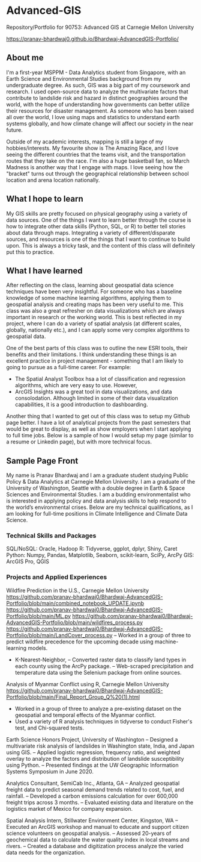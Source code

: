 # Advanced-GIS
Repository/Portfolio for 90753: Advanced GIS at Carnegie Mellon University

https://pranav-bhardwaj0.github.io/Bhardwaj-AdvancedGIS-Portfolio/

## About me
I'm a first-year MSPPM - Data Analytics student from Singapore, with an Earth Science and Environmental Studies background from my undergraduate degree. As such, GIS was a big part of my coursework and research. I used open-source data to analyze the multivariate factors that contribute to landslide risk and hazard in distinct geographies around the world, with the hope of understanding how governments can better utilize their resources for disaster management. As someone who has been raised all over the world, I love using maps and statistics to understand earth systems globally, and how climate change will affect our society in the near future.

Outside of my academic interests, mapping is still a large of my hobbies/interests. My favourite show is The Amazing Race, and I love seeing the different countries that the teams visit, and the transportation routes that they take on the race. I'm also a huge basketball fan, so March Madness is another way that I engage with maps. I love seeing how the "bracket" turns out through the geographical relationship between school location and arena location nationally. 

## What I hope to learn
My GIS skills are pretty focused on physical geography using a variety of data sources. One of the things I want to learn better through the course is how to integrate other data skills (Python, SQL, or R) to better tell stories about data through maps. Integrating a variety of different/disparate sources, and resources is one of the things that I want to continue to build upon. This is always a tricky task, and the content of this class will definitely put this to practice. 

## What I have learned
After reflecting on the class, learning about geospatial data science techniques have been very insightful. For someone who has a baseline knowledge of some machine learning algorithms, applying them to geospatial analysis and creating maps has been very useful to me. This class was also a great refresher on data visualizations which are always important in research or the working world. This is best reflected in my project, where I can do a variety of spatial analysis (at different scales, globally, nationally etc.), and I can apply some very complex algorithms to geospatial data. 

One of the best parts of this class was to outline the new ESRI tools, their benefits and their limitations. I think understanding these things is an excellent practice in project management - something that I am likely to going to pursue as a full-time career. For example: 
- The Spatial Analyst Toolbox hsa a lot of classification and regression algorithms, which are very easy to use. However, 
- ArcGIS Insights was a great tool in data visualizations, and data consolodation. Although limited in some of their data visualization capabilities, it is a good introduction to dashboarding. 

Another thing that I wanted to get out of this class was to setup my Github page better. I have a lot of analytical projects from the past semesters that would be great to display, as well as show employers when I start applying to full time jobs. Below is a sample of how I would setup my page (similar to a resume or Linkedin page), but with more technical focus. 

## Sample Page Front
My name is Pranav Bhardwaj and I am a graduate student studying Public Policy & Data Analytics at Carnegie Mellon University. I am a graduate of the University of Washington, Seattle with a double degree in Earth & Space Sciences and Environmental Studies. I am a budding environmentalist who is interested in applying policy and data analysis skills to help respond to the world’s environmental crises. Below are my technical qualifications, as I am looking for full-time positions in Climate Intelligence and Climate Data Science. 

### Technical Skills and Packages
SQL/NoSQL: Oracle, Hadoop
R: Tidyverse, ggplot, dplyr, Shiny, Caret
Python: Numpy, Pandas, Matplotlib, Seaborn, scikit-learn, SciPy, ArcPy
GIS: ArcGIS Pro, QGIS

### Projects and Applied Experiences
Wildfire Prediction in the U.S., Carnegie Mellon University
https://github.com/pranav-bhardwaj0/Bhardwaj-AdvancedGIS-Portfolio/blob/main/combined_notebook_UPDATE.ipynb
https://github.com/pranav-bhardwaj0/Bhardwaj-AdvancedGIS-Portfolio/blob/main/ML.py
https://github.com/pranav-bhardwaj0/Bhardwaj-AdvancedGIS-Portfolio/blob/main/wildfires_process.py
https://github.com/pranav-bhardwaj0/Bhardwaj-AdvancedGIS-Portfolio/blob/main/LandCover_process.py
– Worked in a group of three to predict wildfire precedence for the upcoming decade using machine-learning models.
- K-Nearest-Neighbor, 
– Converted raster data to classify land types in each county using the ArcPy package.
– Web-scraped precipitation and temperature data using the Selenium package from online sources.

Analysis of Myanmar Conflict using R, Carnegie Mellon University
https://github.com/pranav-bhardwaj0/Bhardwaj-AdvancedGIS-Portfolio/blob/main/Final_Report_Group_Q%20(1).html
- Worked in a group of three to analyze a pre-existing dataset on the geospatial and temporal effects of the Myanmar conflict. 
- Used a variety of R analysis techniques in tidyverse to conduct Fisher's test, and Chi-squared tests. 


Earth Science Honors Project, University of Washington
– Designed a multivariate risk analysis of landslides in Washington state, India, and Japan using GIS.
– Applied logistic regression, frequency ratio, and weighted overlay to analyze the factors and distribution of landslide
susceptibility using Python.
– Presented findings at the UW Geographic Information Systems Symposium in June 2020. 

Analytics Consultant, SemiCab Inc., Atlanta, GA
– Analyzed geospatial freight data to predict seasonal demand trends related to cost, fuel, and rainfall.
– Developed a carbon emissions calculation for over 600,000 freight trips across 3 months.
– Evaluated existing data and literature on the logistics market of Mexico for company expansion.

Spatial Analysis Intern, Stillwater Environment Center, Kingston, WA
– Executed an ArcGIS workshop and manual to educate and support citizen science volunteers on geospatial analysis.
– Assessed 20-years of geochemical data to calculate the water quality index in local streams and rivers.
– Created a database and digitization process analyze the varied data needs for the organization. 
